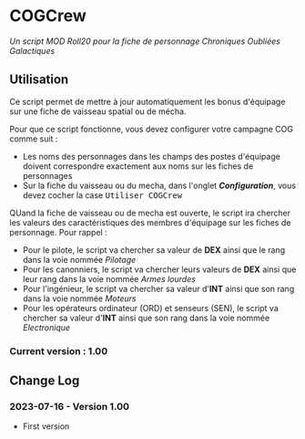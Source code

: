 # COGCrew 

_Un script MOD Roll20 pour la fiche de personnage Chroniques Oubliées Galactiques_

## Utilisation

Ce script permet de mettre à jour automatiquement les bonus d'équipage sur une fiche de vaisseau spatial ou de mécha.

Pour que ce script fonctionne, vous devez configurer votre campagne COG comme suit :
- Les noms des personnages dans les champs des postes d'équipage doivent correspondre exactement aux noms sur les fiches de personnages
- Sur la fiche du vaisseau ou du mecha, dans l'onglet _**Configuration**_, vous devez cocher la case <kbd>Utiliser COGCrew</kbd>

QUand la fiche de vaisseau ou de mecha est ouverte, le script ira chercher les valeurs des caractéristiques des membres d'équipage sur les fiches de personnage.
Pour rappel :
- Pour le pilote, le script va chercher sa valeur de **DEX** ainsi que le rang dans la voie nommée _Pilotage_
- Pour les canonniers, le script va chercher leurs valeurs de **DEX** ainsi que leur rang dans la voie nommée _Armes lourdes_
- Pour l'ingénieur, le script va chercher sa valeur d'**INT** ainsi que son rang dans la voie nommée _Moteurs_
- Pour les opérateurs ordinateur (ORD) et senseurs (SEN), le script va chercher sa valeur d'**INT** ainsi que son rang dans la voie nommée _Electronique_


### Current version : 1.00

## Change Log

### 2023-07-16 - Version 1.00

- First version
